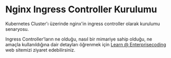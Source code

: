 # Nginx Ingress Controller Kurulumu
Kubernetes Cluster'ı üzerinde nginx'in ingress controller olarak kurulumu senaryosu.

Ingress Controller'ların ne olduğu, nasıl bir mimariye sahip olduğu, ne amaçla kullanıldığına dair detayları öğrenmek için [Learn @ Enterprisecoding](http://learn.enterprisecoding.com/) web sitemizi ziyaret edebilirsiniz.